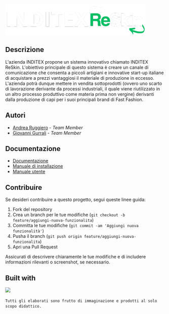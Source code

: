 ![ReSkin](./src/main/webapp/resources/logo.png)

## Descrizione

L&apos;azienda INDITEX propone un sistema innovativo chiamato INDITEX ReSkin.
L&apos;obiettivo principale di questo sistema &egrave; creare un canale di comunicazione che
consenta a piccoli artigiani
e innovative start-up italiane di acquistare a prezzi vantaggiosi il materiale di produzione in
eccesso.
L&apos;azienda potr&agrave; dunque mettere in vendita sottoprodotti (ovvero uno scarto di
lavorazione derivante da processi industriali,
il quale viene riutilizzato in un altro processo produttivo come materia prima non vergine)
derivanti dalla produzione di capi per
i suoi principali brand di Fast Fashion.

## Autori

- [Andrea Ruggiero](https://github.com/andrearuggiero150) - *Team Member*
- [Giovanni Gurrali](https://github.com/ggurrali) - *Team Member*

## Documentazione 

- [Documentazione](./Documentation)
- [Manuale di installazione](./Documentation/Manuali/INDITEXReSkin_MI_1.0.pdf)
- [Manuale utente](./Documentation/Manuali/INDITEXReSkin_MU_1.0.pdf)

## Contribuire

Se desideri contribuire a questo progetto, segui queste linee guida:

1. Fork del repository
2. Crea un branch per le tue modifiche (`git checkout -b feature/aggiungi-nuova-funzionalita`)
3. Committa le tue modifiche (`git commit -am 'Aggiungi nuova funzionalità'`)
4. Pusha il branch (`git push origin feature/aggiungi-nuova-funzionalita`)
5. Apri una Pull Request

Assicurati di descrivere chiaramente le tue modifiche e di includere informazioni rilevanti o screenshot, se necessario.

## Built with
<a href="https://skillicons.dev">
    <img src="https://skillicons.dev/icons?i=java,html,css,js,jquery,bootstrap,mysql,github" />
  </a>





`Tutti gli elaborati sono frutto di immaginazione e prodotti al solo scopo didattico.`
